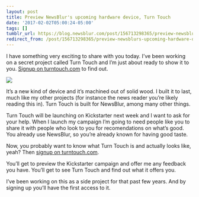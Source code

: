 ```yaml
---
layout: post
title: Preview NewsBlur's upcoming hardware device, Turn Touch
date: '2017-02-02T05:00:24-05:00'
tags: []
tumblr_url: https://blog.newsblur.com/post/156713298365/preview-newsblurs-upcoming-hardware-device-turn
redirect_from: /post/156713298365/preview-newsblurs-upcoming-hardware-device-turn
---
```

I have something very exciting to share with you today. I’ve been working on a secret project called Turn Touch and I’m just about ready to show it to you. [Signup on turntouch.com](https://www.turntouch.com) to find out.

[![](http://static.newsblur.com.s3.amazonaws.com/turntouch/blog-preview-blur.jpg)](https://www.turntouch.com)

It’s a new kind of device and it’s machined out of solid wood. I built it to last, much like my other projects (for instance the news reader you’re likely reading this in). Turn Touch is built for NewsBlur, among many other things.

Turn Touch will be launching on Kickstarter next week and I want to ask for your help. When I launch my campaign I’m going to need people like you to share it with people who look to you for recomendations on what’s good. You already use NewsBlur, so you’re already known for having good taste.

Now, you probably want to know what Turn Touch is and actually looks like, yeah? Then [signup on turntouch.com](https://www.turntouch.com).

You’ll get to preview the Kickstarter campaign and offer me any feedback you have. You’ll get to see Turn Touch and find out what it offers you.

I’ve been working on this as a side project for that past few years. And by signing up you’ll have the first access to it.

